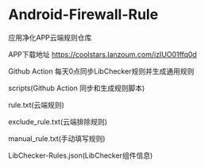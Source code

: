 # Android-Firewall-Rule
应用净化APP云端规则仓库

APP下载地址 https://coolstars.lanzoum.com/izIUO01ffq0d

Github Action 每天0点同步LibChecker规则并生成通用规则

  scripts(Github Action 同步和生成规则脚本)

  rule.txt(云端规则)
  
  exclude_rule.txt(云端排除规则)
  
  manual_rule.txt(手动填写规则)
  
  LibChecker-Rules.json(LibChecker组件信息)
